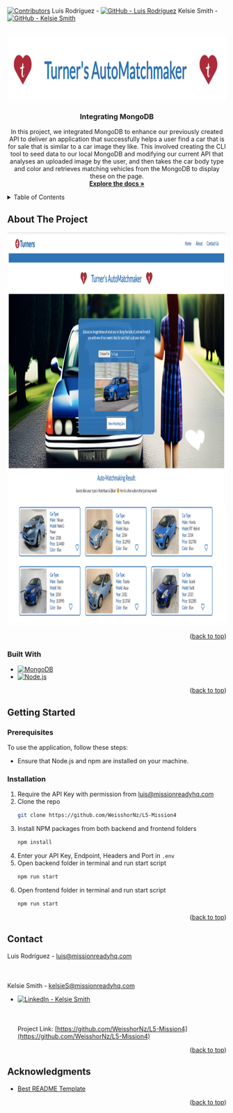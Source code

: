 <a name="readme-top"></a>

<!-- PROJECT SHIELDS -->

[![Contributors][contributors-shield]][contributors-url]
Luis Rodríguez - [![GitHub - Luis Rodríguez][Github.logo]][luis-github-url]
Kelsie Smith - [![GitHub - Kelsie Smith][Github.logo]][kelsie-github-url]

<!-- PROJECT LOGO -->
<br />
<div align="center">
  <a href="https://github.com/WeisshorNz/L5-Mission4">
  <img src="./frontend/src/images/carAppBanner.png" alt="Banner" width="800" height="150">
  </a>

<h3 align="center">Integrating MongoDB</h3>

  <p align="center">
   In this project, we integrated MongoDB to enhance our previously created API to deliver an application that successfully helps a user find a car that is for sale that is similar to a car image they like. This involved creating the CLI tool to seed data to our local MongoDB and modifying our current API that analyses an uploaded image by the user, and then takes the car body type and color and retrieves matching vehicles from the MongoDB to display these on the page. 
    <br />
    <a href="https://github.com/WeisshorNz/L5-Mission4"><strong>Explore the docs »</strong></a>

  </p>
</div>

<!-- TABLE OF CONTENTS -->
<details>
  <summary>Table of Contents</summary>
  <ol>
    <li>
      <a href="#about-the-project">About The Project</a>
      <ul>
        <li><a href="#built-with">Built With</a></li>
      </ul>
    </li>
    <li>
      <a href="#getting-started">Getting Started</a>
      <ul>
        <li><a href="#prerequisites">Prerequisites</a></li>
        <li><a href="#installation">Installation</a></li>
      </ul>
    </li>
    <li><a href="#contact">Contact</a></li>
    <li><a href="#acknowledgments">Acknowledgments</a></li>
  </ol>
</details>

<!-- ABOUT THE PROJECT -->

## About The Project

<img src="./frontend/src/images/pageImg.png" alt="Logo" width="900" height="900">

<p align="right">(<a href="#readme-top">back to top</a>)</p>

### Built With

- [![MongoDB][MongoDB.logo]][MongoDB-url]
- [![Node.js][Node.js.logo]][Nodejs-url]

<p align="right">(<a href="#readme-top">back to top</a>)</p>

<!-- GETTING STARTED -->

## Getting Started

### Prerequisites

To use the application, follow these steps:

- Ensure that Node.js and npm are installed on your machine.

### Installation

1. Require the API Key with permission from luis@missionreadyhq.com
2. Clone the repo
   ```sh
   git clone https://github.com/WeisshorNz/L5-Mission4
   ```
3. Install NPM packages from both backend and frontend folders
   ```sh
   npm install
   ```
4. Enter your API Key, Endpoint, Headers and Port in `.env`
5. Open backend folder in terminal and run start script
   ```sh
   npm run start
   ```
6. Open frontend folder in terminal and run start script
   ```sh
   npm run start
   ```

<p align="right">(<a href="#readme-top">back to top</a>)</p>

<!-- CONTACT -->

## Contact

Luis Rodríguez - luis@missionreadyhq.com
<br></br><br></br>
Kelsie Smith - kelsieS@missionreadyhq.com

- [![LinkedIn - Kelsie Smith][linkedin-shield]][kelsie-linkedin-url]
  <br></br>
  <br></br>
  Project Link: [https://github.com/WeisshorNz/L5-Mission4](https://github.com/WeisshorNz/L5-Mission4)

<p align="right">(<a href="#readme-top">back to top</a>)</p>

<!-- ACKNOWLEDGMENTS -->

## Acknowledgments

- [Best README Template](https://github.com/othneildrew/Best-README-Template/tree/master)

<p align="right">(<a href="#readme-top">back to top</a>)</p>

<!-- MARKDOWN LINKS & IMAGES -->

[contributors-shield]: https://img.shields.io/github/contributors/WeisshorNz/L5-Mission2.svg?style=for-the-badge
[contributors-url]: https://github.com/WeisshorNz/L5-Mission2/graphs/contributors
[linkedin-shield]: https://img.shields.io/badge/-LinkedIn-black.svg?style=for-the-badge&logo=linkedin&colorB=555
[Github.logo]: https://img.shields.io/badge/GitHub-100000?style=for-the-badge&logo=github&logoColor=white
[luis-github-url]: https://github.com/WeisshorNz
[kelsie-github-url]: https://github.com/KelsieSmitty
[kelsie-linkedin-url]: https://www.linkedin.com/in/kelsieSmitty/
[product-screenshot]: images/screenshot.png
[React.js]: https://img.shields.io/badge/React-20232A?style=for-the-badge&logo=react&logoColor=61DAFB
[React-url]: https://reactjs.org/
[Nodejs-url]: https://nodejs.org/en
[Node.js.logo]: https://img.shields.io/badge/Node.js-43853D?style=for-the-badge&logo=node.js&logoColor=white
[Azure-url]: https://azure.microsoft.com/en-us
[Azure.logo]: https://img.shields.io/badge/Azure-0078D4?style=for-the-badge&logo=microsoftazure&logoColor=white
[MongoDB-url]: https://www.mongodb.com/
[MongoDB.logo]: https://img.shields.io/badge/MongoDB-4EA94B?style=for-the-badge&logo=mongodb&logoColor=white
